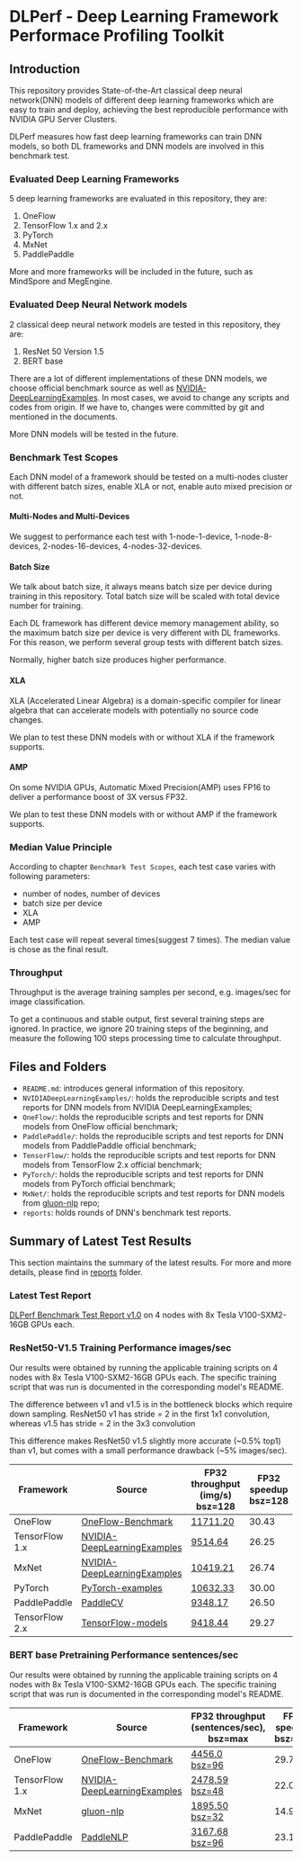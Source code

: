 # DLPerf - **D**eep **L**earning Framework **Perf**ormace Profiling Toolkit

## Introduction

This repository provides State-of-the-Art classical deep neural network(DNN) models of different deep learning frameworks which are easy to train and deploy, achieving the best reproducible performance with NVIDIA GPU Server Clusters.

DLPerf measures how fast deep learning frameworks can train DNN models, so both DL frameworks and DNN models are involved in this benchmark test.

### Evaluated Deep Learning Frameworks

5 deep learning frameworks are evaluated in this repository, they are:

1. OneFlow
2. TensorFlow 1.x and 2.x
3. PyTorch
4. MxNet
5. PaddlePaddle

More and more frameworks will be included in the future, such as MindSpore and MegEngine.

### Evaluated Deep Neural Network models

2 classical deep neural network models are tested in this repository, they are:

1. ResNet 50 Version 1.5
2. BERT base

There are a lot of different implementations of these DNN models, we choose official benchmark source as well as [NVIDIA-DeepLearningExamples](https://github.com/NVIDIA/DeepLearningExamples). In most cases, we avoid to change any scripts and codes from origin. If we have to, changes were committed by git and mentioned in the documents.

More DNN models will be tested in the future.

### Benchmark Test Scopes

Each DNN model of a framework should be tested on a multi-nodes cluster with different batch sizes, enable XLA or not, enable auto mixed precision or not.

#### Multi-Nodes and Multi-Devices

We suggest to performance each test with 1-node-1-device, 1-node-8-devices, 2-nodes-16-devices, 4-nodes-32-devices. 

#### Batch Size

We talk about batch size, it always means batch size per device during training in this repository. Total batch size will be scaled with total device number for training.

Each DL framework has different device memory management ability, so the maximum batch size per device is very different with DL frameworks. For this reason, we perform several group tests with different batch sizes.

Normally, higher batch size produces higher performance.

#### XLA 

XLA (Accelerated Linear Algebra) is a domain-specific compiler for linear algebra that can accelerate models with potentially no source code changes. 

We plan to test these DNN models with or without XLA if the framework supports.  

#### AMP

On some NVIDIA GPUs, Automatic Mixed Precision(AMP) uses FP16 to deliver a performance boost of 3X versus FP32. 

We plan to test these DNN models with or without AMP if the framework supports.  

### Median Value Principle

According to chapter `Benchmark Test Scopes`, each test case varies with following parameters:

- number of nodes, number of devices
- batch size per device
- XLA 
- AMP

Each test case will repeat several times(suggest 7 times). The median value is chose as the final result.

### Throughput

Throughput is the average training samples per second, e.g. images/sec for image classification.

To get a continuous and stable output, first several training steps are ignored. In practice, we ignore 20 training steps of the beginning, and measure the following 100 steps processing time to calculate throughput.

## Files and Folders

- `README.md`: introduces general information of this repository.
- `NVIDIADeepLearningExamples/`: holds the reproducible scripts and test reports for DNN models from NVIDIA DeepLearningExamples;
- `OneFlow/`: holds the reproducible scripts and test reports for DNN models from OneFlow official benchmark;
- `PaddlePaddle/`: holds the reproducible scripts and test reports for DNN models from PaddlePaddle official benchmark;  
- `TensorFlow/`: holds the reproducible scripts and test reports for DNN models from TensorFlow 2.x official benchmark;
- `PyTorch/`: holds the reproducible scripts and test reports for DNN models from PyTorch official benchmark;
- `MxNet/`: holds the reproducible scripts and test reports for DNN models from [gluon-nlp](https://github.com/dmlc/gluon-nlp) repo;
- `reports`: holds rounds of DNN's benchmark test reports.

## Summary of Latest Test Results

This section maintains the summary of the latest results. For more and more details, please find in [reports](./reports) folder.

### Latest Test Report

[DLPerf Benchmark Test Report v1.0](./reports/dlperf_benchmark_test_report_v1.md) on 4 nodes with 8x Tesla V100-SXM2-16GB GPUs each. 

### ResNet50-V1.5 Training Performance images/sec

Our results were obtained by running the applicable training scripts on 4 nodes with 8x Tesla V100-SXM2-16GB GPUs each. The specific training script that was run is documented in the corresponding model's README.

The difference between v1 and v1.5 is in the bottleneck blocks which require down sampling. ResNet50 v1 has stride = 2 in the first 1x1 convolution, whereas v1.5 has stride = 2 in the 3x3 convolution

This difference makes ResNet50 v1.5 slightly more accurate (~0.5% top1) than v1, but comes with a small performance drawback (~5% images/sec).

| Framework      | Source                                                       | FP32 throughput<br>(img/s)  bsz=128                          | FP32 speedup<br>bsz=128 |
| -------------- | ------------------------------------------------------------ | ------------------------------------------------------------ | ----------------------- |
| OneFlow        | [OneFlow-Benchmark](https://github.com/Oneflow-Inc/OneFlow-Benchmark/tree/master/Classification/cnns) | [11711.20](./OneFlow/ConvNets/rn50_fp32_report_0821.md)      | 30.43                   |
| TensorFlow 1.x | [NVIDIA-DeepLearningExamples](https://github.com/NVIDIA/DeepLearningExamples/tree/fed7ba99cde958fda12c9e81d12b3d7e738e0590/TensorFlow/Classification/ConvNets/resnet50v1.5) | [9514.64](./NVIDIADeepLearningExamples/TensorFlow/Classification/ConvNets/resnet50v1.5) | 26.25                   |
| MxNet          | [NVIDIA-DeepLearningExamples](https://github.com/NVIDIA/DeepLearningExamples/tree/e470c2150abf4179f873cabad23945bbc920cc5f/MxNet/Classification/RN50v1.5) | [10419.21](./NVIDIADeepLearningExamples/MxNet/Classification/RN50v1.5) | 26.74                   |
| PyTorch        | [PyTorch-examples](https://github.com/pytorch/examples/tree/49ec0bd72b85be55579ae8ceb278c66145f593e1) | [10632.33](./PyTorch/resnet50v1.5)                           | 30.00                   |
| PaddlePaddle   | [PaddleCV](https://github.com/PaddlePaddle/models/tree/release/1.8/PaddleCV/image_classification) | [9348.17](./PaddlePaddle/resnet50v1.5)                       | 26.50                   |
| TensorFlow 2.x | [TensorFlow-models](https://github.com/tensorflow/models/tree/r2.3.0/official/vision/image_classification) | [9418.44](./TensorFlow/resnet50v1.5)                         | 29.27                   |

### BERT base Pretraining Performance sentences/sec

Our results were obtained by running the applicable training scripts on 4 nodes with 8x Tesla V100-SXM2-16GB GPUs each. The specific training script that was run is documented in the corresponding model's README.

| Framework      | Source                                                       | FP32 throughput<br>(sentences/sec), bsz=max                  | FP32 speedup<br>bsz=max | FP32 throughput<br>(sentences/sec), bsz=32                   | FP32 speedup<br/>bsz=32 |
| -------------- | ------------------------------------------------------------ | ------------------------------------------------------------ | ----------------------- | ------------------------------------------------------------ | ----------------------- |
| OneFlow        | [OneFlow-Benchmark](https://github.com/Oneflow-Inc/OneFlow-Benchmark/tree/master/LanguageModeling/BERT) | [4456.0<br>bsz=96](./OneFlow/BERT/bert_base_fp32_report_0822.md) | 29.75                   | [3715.1](./OneFlow/BERT/bert_base_fp32_report_0822.md)       | 25.59                   |
| TensorFlow 1.x | [NVIDIA-DeepLearningExamples](https://github.com/NVIDIA/DeepLearningExamples/tree/fed7ba99cde958fda12c9e81d12b3d7e738e0590/TensorFlow/LanguageModeling/BERT) | [2478.59<br/>bsz=48](./NVIDIADeepLearningExamples/TensorFlow/LanguageModeling/BERT) | 22.02                   | [1923.68](./NVIDIADeepLearningExamples/TensorFlow/LanguageModeling/BERT) | 18.01                   |
| MxNet          | [gluon-nlp](https://github.com/dmlc/gluon-nlp/tree/7b7bf60259e28b3bf1f4d70569a7e5c18e2f4b3e/scripts/bert) | [1895.50<br/>bsz=32](./MxNet/BERT)                           | 14.92                   | [1895.50](/MxNet/BERT)                                       | 14.92                   |
| PaddlePaddle   | [PaddleNLP](https://github.com/PaddlePaddle/models/tree/release/1.8/PaddleNLP/pretrain_language_models/BERT) | [3167.68<br/>bsz=96](./PaddlePaddle/bert)                    | 23.13                   | [2073.6](./PaddlePaddle/bert)                                | 15.63                   |

